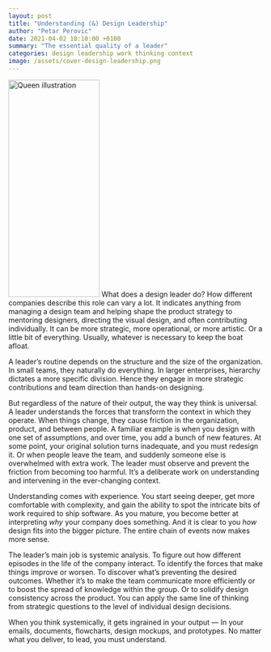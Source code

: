 ```yaml
---
layout: post
title: "Understanding (&) Design Leadership"
author: "Petar Perovic"
date: 2021-04-02 10:10:00 +0100
summary: "The essential quality of a leader"
categories: design leadership work thinking context
image: /assets/cover-design-leadership.png
---
```


<img class="fr ml4 nt3 nr5" width="180" height="429" src="{% link /assets/leadership-queen.jpg %}" alt="Queen illustration" style="mix-blend-mode: multiply">
What does a design leader do? How different companies describe this role can vary a lot. It indicates anything from managing a design team and helping shape the product strategy to mentoring designers, directing the visual design, and often contributing individually. It can be more strategic, more operational, or more artistic. Or a little bit of everything. Usually, whatever is necessary to keep the boat afloat.

A leader’s routine depends on the structure and the size of the organization. In small teams, they naturally do everything. In larger enterprises, hierarchy dictates a more specific division. Hence they engage in more strategic contributions and team direction than hands-on designing.

But regardless of the nature of their output, the way they think is universal. A leader understands the forces that transform the context in which they operate. When things change, they cause friction in the organization, product, and between people. A familiar example is when you design with one set of assumptions, and over time, you add a bunch of new features. At some point, your original solution turns inadequate, and you must redesign it. Or when people leave the team, and suddenly someone else is overwhelmed with extra work. The leader must observe and prevent the friction from becoming too harmful. It’s a deliberate work on understanding and intervening in the ever-changing context.

Understanding comes with experience. You start seeing deeper, get more comfortable with complexity, and gain the ability to spot the intricate bits of work required to ship software. As you mature, you become better at interpreting _why_ your company does something. And it is clear to you _how_ design fits into the bigger picture. The entire chain of events now makes more sense.

The leader’s main job is systemic analysis. To figure out how different episodes in the life of the company interact. To identify the forces that make things improve or worsen. To discover what’s preventing the desired outcomes. Whether it’s to make the team communicate more efficiently or to boost the spread of knowledge within the group. Or to solidify design consistency across the product. You can apply the same line of thinking from strategic questions to the level of individual design decisions.

When you think systemically, it gets ingrained in your output — In your emails, documents, flowcharts, design mockups, and prototypes. No matter what you deliver, to lead, you must understand.